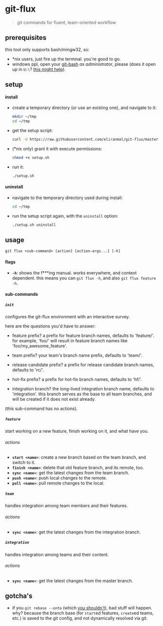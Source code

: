 
# git-flux

> git commands for fluent, team-oriented workflow


## prerequisites

this tool only supports bash/mingw32, so:

- *nix users, just fire up the terminal. you're good to go.
- windows ppl, open your [git-bash][1] *as administrator*, please 
(does it open up in `U:\`? [this might help][3]).


## setup

#### install

- create a temporary directory (or use an existing one), and navigate to it:
  
  ```sh
  mkdir ~/tmp
  cd ~/tmp
  ```

- get the setup script:
  
  ```sh
  curl -O https://raw.githubusercontent.com/eliranmal/git-flux/master/bin/setup.sh
  ```

- (*nix only) grant it with execute permissions:
  
  ```sh
  chmod +x setup.sh
  ```

- run it:
  
  ```sh
  ./setup.sh
  ```

#### uninstall

- navigate to the temporary directory used during install:
  
  ```sh
  cd ~/tmp
  ```

- run the setup script again, with the `uninstall` option:
  
  ```sh
  ./setup.sh uninstall
  ```


## usage

    git flux <sub-command> [action] [action-args...] [-h]

#### flags

- **`-h`**: shows the f***ing manual. works everywhere, and context 
dependent. this means you can `git flux -h`, and also `git flux feature -h`.


#### sub-commands


##### `init`

configures the git-flux environment with an interactive survey.

here are the questions you'd have to answer:

- feature prefix?
a prefix for feature branch names, defaults to 'feature/'. for example, 
'foo/' will result in feature branch names like 'foo/my_awesome_feature'.

- team prefix?
   your team's branch name prefix, defaults to 'team/'.

- release candidate prefix?
   a prefix for release candidate branch names, defaults to 'rc/'.

- hot-fix prefix?
   a prefix for hot-fix branch names, defaults to 'hf/'.

- integration branch?
the long-lived integration branch name, defaults to 'integration'. this branch serves as the base to all team branches, and will be created if it does not exist already.
 

(this sub-command has no actions).


##### `feature`

start working on a new feature, finish working on it, and what have you.

###### actions

- **`start <name>`**: create a new branch based on the team branch, 
and switch to it.
- **`finish <name>`**: delete that old feature branch, and its remote, too.
- **`sync <name>`**: get the latest changes from the team branch.
- **`push <name>`**: push local changes to the remote.
- **`pull <name>`**: pull remote changes to the local.


##### `team`

handles integration among team members and their features.

###### actions

- **`sync <name>`**: get the latest changes from the integration branch.


##### `integration`

handles integration among teams and their content.

###### actions

- **`sync <name>`**: get the latest changes from the master branch.



## gotcha's

- if you `git rebase --onto` (which [you shouldn't][2]), bad stuff will 
happen. why? because the branch base (for `start`ed features, `create`ed 
teams, etc.) is saved to the git config, and not dynamically resolved via git.







[1]: https://git-scm.com/download/win
[2]: https://git-scm.com/book/en/v2/Git-Branching-Rebasing#_rebase_peril
[3]: https://danlimerick.wordpress.com/2011/07/11/git-for-windows-tip-setting-home-and-the-startup-directory/
